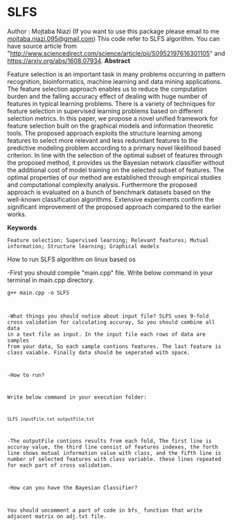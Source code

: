 # SLFS
Author : Mojtaba Niazi (If you want to use this package please email to me mojtaba.niazi.095@gmail.com)
This code refer to SLFS algorithm. You can have source article from "http://www.sciencedirect.com/science/article/pii/S0952197616301105" and https://arxiv.org/abs/1608.07934.
<b>Abstract</b>

Feature selection is an important task in many problems occurring in pattern recognition, bioinformatics, machine learning and data mining applications. The feature selection approach enables us to reduce the computation burden and the falling accuracy effect of dealing with huge number of features in typical learning problems. There is a variety of techniques for feature selection in supervised learning problems based on different selection metrics. In this paper, we propose a novel unified framework for feature selection built on the graphical models and information theoretic tools. The proposed approach exploits the structure learning among features to select more relevant and less redundant features to the predictive modeling problem according to a primary novel likelihood based criterion. In line with the selection of the optimal subset of features through the proposed method, it provides us the Bayesian network classifier without the additional cost of model training on the selected subset of features. The optimal properties of our method are established through empirical studies and computational complexity analysis. Furthermore the proposed approach is evaluated on a bunch of benchmark datasets based on the well-known classification algorithms. Extensive experiments confirm the significant improvement of the proposed approach compared to the earlier works.

<b>Keywords</b>

    Feature selection; Supervised learning; Relevant features; Mutual information; Structure learning; Graphical models

How to run SLFS algorithm on linux based os

-First you should compile "main.cpp" file. Write below command in your terminal in main.cpp directory.

<code>g++ main.cpp -o SLFS

-What things you should notice about input file?
SLFS uses 9-fold cross validation for calculating accuray, So you should combine all data in a text file as input. In the input file each rows of data are samples from your data, So each sample contions features. The last feature is class vaiable. Finally data should be seperated with space.

-How to run?

Write below command in your execution folder:

<code>SLFS inputFile.txt outputFile.txt</code>

-The outputFile contions results from each fold, The first line is accuray value, the third line consist of features indexes, 
the forth line shows mutual information value with class, and the fifth line is number of selected features with class variable. these lines repeated for each part of cross validation.

-How can you have the Bayesian Classifier?

You should uncomment a part of code in bfs_ function that write adjacent matrix on adj.txt file.

 
